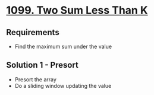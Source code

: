 # [1099. Two Sum Less Than K](https://leetcode.com/problems/two-sum-less-than-k/)

## Requirements

- Find the maximum sum under the value

## Solution 1 - Presort

- Presort the array
- Do a sliding window updating the value
